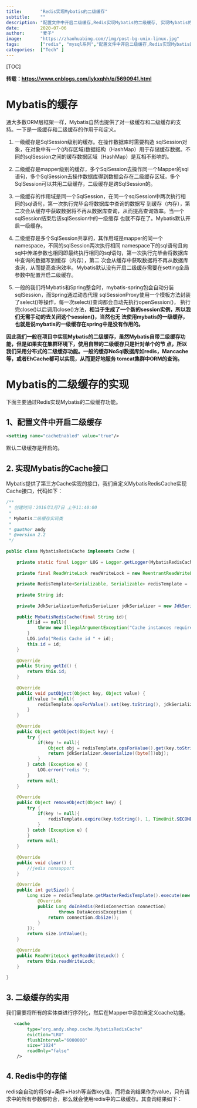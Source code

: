 ```yaml
---
title:       "Redis实现Mybatis的二级缓存"
subtitle:    ""
description: "配置文件中开启二级缓存,Redis实现Mybatis的二级缓存, 实现Mybatis的Cache接口,二级缓存的实用"
date:        2020-07-06
author:      "麦子"
image:       "https://zhaohuabing.com//img/post-bg-unix-linux.jpg"
tags:        ["redis", "mysql系列","配置文件中开启二级缓存,Redis实现Mybatis的二级缓存, 实现Mybatis的Cache接口,二级缓存的实用"]
categories:  ["Tech" ]
---
```


[TOC]

**转载：https://www.cnblogs.com/lykxqhh/p/5690941.html**

# Mybatis的缓存

通大多数ORM层框架一样，Mybatis自然也提供了对一级缓存和二级缓存的支持。一下是一级缓存和二级缓存的作用于和定义。

1. 一级缓存是SqlSession级别的缓存。在操作数据库时需要构造 sqlSession对象，在对象中有一个(内存区域)数据结构（HashMap）用于存储缓存数据。不同的sqlSession之间的缓存数据区域（HashMap）是互相不影响的。

2. 二级缓存是mapper级别的缓存，多个SqlSession去操作同一个Mapper的sql语句，多个SqlSession去操作数据库得到数据会存在二级缓存区域，多个SqlSession可以共用二级缓存，二级缓存是跨SqlSession的。

3. 一级缓存的作用域是同一个SqlSession，在同一个sqlSession中两次执行相同的sql语句，第一次执行完毕会将数据库中查询的数据写 到缓存（内存），第二次会从缓存中获取数据将不再从数据库查询，从而提高查询效率。当一个sqlSession结束后该sqlSession中的一级缓存 也就不存在了。Mybatis默认开启一级缓存。

4.  二级缓存是多个SqlSession共享的，其作用域是mapper的同一个namespace，不同的sqlSession两次执行相同 namespace下的sql语句且向sql中传递参数也相同即最终执行相同的sql语句，第一次执行完毕会将数据库中查询的数据写到缓存（内存），第二 次会从缓存中获取数据将不再从数据库查询，从而提高查询效率。Mybatis默认没有开启二级缓存需要在setting全局参数中配置开启二级缓存。

5. 一般的我们将Mybatis和Spring整合时，mybatis-spring包会自动分装sqlSession，而Spring通过动态代理 sqlSessionProxy使用一个模板方法封装了select()等操作，每一次select()查询都会自动先执行openSession()， 执行完close()以后调用close()方法，**相当于生成了一个新的session实例，所以我们无需手动的去关闭这个session()，当然也无 法使用mybatis的一级缓存，也就是说mybatis的一级缓存在spring中是没有作用的。**

**因此我们一般在项目中实现Mybatis的二级缓存，虽然Mybatis自带二级缓存功能，但是如果实在集群环境下，使用自带的二级缓存只是针对单个的节 点，所以我们采用分布式的二级缓存功能。一般的缓存NoSql数据库如redis，Mancache等，或者EhCache都可以实现，从而更好地服务 tomcat集群中ORM的查询。**



# Mybatis的二级缓存的实现

下面主要通过Redis实现Mybatis的二级缓存功能。



## 1、配置文件中开启二级缓存

```xml
<setting name="cacheEnabled" value="true"/>  
```

 默认二级缓存是开启的。



## 2.  实现Mybatis的Cache接口

Mybatis提供了第三方Cache实现的接口，我们自定义MybatisRedisCache实现Cache接口，代码如下：

```java
/**
 * 创建时间：2016年1月7日 上午11:40:00
 * 
 * Mybatis二级缓存实现类
 * 
 * @author andy
 * @version 2.2
 */
 
public class MybatisRedisCache implements Cache {
 
	private static final Logger LOG = Logger.getLogger(MybatisRedisCache.class); 
	
	private final ReadWriteLock readWriteLock = new ReentrantReadWriteLock(true);
	
	private RedisTemplate<Serializable, Serializable> redisTemplate =  (RedisTemplate<Serializable, Serializable>) SpringContextHolder.getBean("redisTemplate"); 
	
	private String id;
	
	private JdkSerializationRedisSerializer jdkSerializer = new JdkSerializationRedisSerializer();
	
	public MybatisRedisCache(final String id){
		if(id == null){
			throw new IllegalArgumentException("Cache instances require an ID");
		}
		LOG.info("Redis Cache id " + id);
		this.id = id;
	}
	
	@Override
	public String getId() {
		return this.id;
	}
 
	@Override
	public void putObject(Object key, Object value) {
		if(value != null){
			redisTemplate.opsForValue().set(key.toString(), jdkSerializer.serialize(value), 2, TimeUnit.DAYS);
		}
	}
 
	@Override
	public Object getObject(Object key) {
		try {
			if(key != null){
				Object obj = redisTemplate.opsForValue().get(key.toString());
				return jdkSerializer.deserialize((byte[])obj); 
			}
		} catch (Exception e) {
			LOG.error("redis ");
		}
		return null;
	}
 
	@Override
	public Object removeObject(Object key) {
		try {
			if(key != null){
				redisTemplate.expire(key.toString(), 1, TimeUnit.SECONDS);
			}
		} catch (Exception e) {
		}
		return null;
	}
 
	@Override
	public void clear() {
		//jedis nonsupport
	}
 
	@Override
	public int getSize() {
		Long size = redisTemplate.getMasterRedisTemplate().execute(new RedisCallback<Long>(){
			@Override
			public Long doInRedis(RedisConnection connection)
					throws DataAccessException {
				return connection.dbSize();
			}
		});
		return size.intValue();
	}
 
	@Override
	public ReadWriteLock getReadWriteLock() {
		return this.readWriteLock;
	}
	
}
```



## 3. 二级缓存的实用

我们需要将所有的实体类进行序列化，然后在Mapper中添加自定义cache功能。

```xml
   <cache
        type="org.andy.shop.cache.MybatisRedisCache"
        eviction="LRU"
        flushInterval="6000000"
        size="1024"
        readOnly="false"
	/>
```



## 4. Redis中的存储

redis会自动的将Sql+条件+Hash等当做key值，而将查询结果作为value，只有请求中的所有参数都符合，那么就会使用redis中的二级缓存。其查询结果如下：

